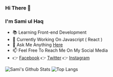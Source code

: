 ### Hi There 👋
### I'm Sami ul Haq

- 📚 Learning Front-end Development
- 📅 Currently Working On Javascript ( React )
- 💬 Ask Me Anything [Here](https://github.com/sami-ul-haq/sami-ul-haq/issues)
- 📫 Feel Free To Reach Me On My Social Media
- 👉 [Facebook](https://www.facebook.com/sami.ul.haq.2017) 👉 [Twitter](https://twitter.com/_semiulhaq) 👉 [Instagram](https://www.instagram.com/_samiulhaq/)

![Sami's Github Stats](https://github-readme-stats.vercel.app/api?username=sami-ul-haq&show_icons=true&hide=stars&theme=dark)
![Top Langs](https://github-readme-stats.vercel.app/api/top-langs/?username=sami-ul-haq&layout=compact&hide=jupyter%20notebook&theme=dark&langs_count=6)


